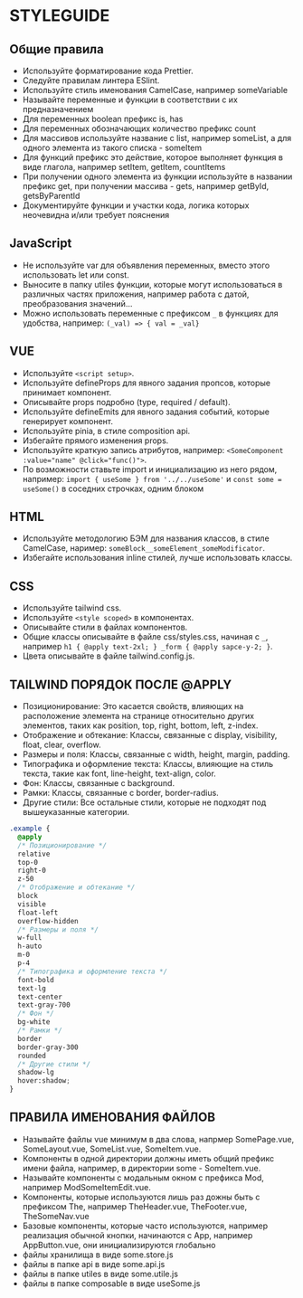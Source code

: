 # STYLEGUIDE

## Общие правила

- Используйте форматирование кода Prettier.
- Следуйте правилам линтера ESlint.
- Используйте стиль именования CamelCase, например someVariable
- Называйте переменные и функции в соответствии с их предназначением
- Для переменных boolean префикс is, has
- Для переменных обозначающих количество префикс count
- Для массивов используйте название с list, например someList, а для одного элемента из такого списка - someItem
- Для функций префикс это действие, которое выполняет функция в виде глагола, например setItem, getItem, countItems
- При получении одного элемента из функции используйте в названии префикс get, при получении массива - gets, например getById, getsByParentId
- Документируйте функции и участки кода, логика которых неочевидна и/или требует пояснения

## JavaScript

- Не используйте var для объявления переменных, вместо этого использовать let или const.
- Выносите в папку utiles функции, которые могут использоваться в различных частях приложения, например работа с датой, преобразования значений...
- Можно использовать переменные с префиксом `_` в функциях для удобства, например: `(_val) => { val = _val}`

## VUE

- Используйте `<script setup>`.
- Используйте defineProps для явного задания пропсов, которые принимает компонент.
- Описывайте props подробно (type, required / default).
- Используйте defineEmits для явного задания событий, которые генерирует компонент.
- Используйте pinia, в стиле composition api.
- Избегайте прямого изменения props.
- Используйте краткую запись атрибутов, например: `<SomeComponent :value="name" @click="func()">`.
- По возможности ставьте import и инициализацию из него рядом, например:
  `import { useSome } from '../../useSome'` и `const some = useSome()` в соседних строчках, одним блоком

## HTML

- Используйте методологию БЭМ для названия классов, в стиле CamelCase, наример: `someBlock__someElement_someModificator`.
- Избегайте использования inline стилей, лучше использовать классы.

## CSS

- Используйте tailwind css.
- Используйте `<style scoped>` в компонентах.
- Описывайте стили в файлах компонентов.
- Общие классы описывайте в файле css/styles.css, начиная с `_`, например `h1 { @apply text-2xl; } _form { @apply sapce-y-2; }`.
- Цвета описывайте в файле tailwind.config.js.

## TAILWIND ПОРЯДОК ПОСЛЕ @APPLY

- Позиционирование: Это касается свойств, влияющих на расположение элемента на странице относительно других элементов, таких как position, top, right, bottom, left, z-index.
- Отображение и обтекание: Классы, связанные с display, visibility, float, clear, overflow.
- Размеры и поля: Классы, связанные с width, height, margin, padding.
- Типографика и оформление текста: Классы, влияющие на стиль текста, такие как font, line-height, text-align, color.
- Фон: Классы, связанные с background.
- Рамки: Классы, связанные с border, border-radius.
- Другие стили: Все остальные стили, которые не подходят под вышеуказанные категории.

```css
.example {
  @apply 
  /* Позиционирование */
  relative 
  top-0
  right-0 
  z-50
  /* Отображение и обтекание */
  block 
  visible 
  float-left 
  overflow-hidden
  /* Размеры и поля */
  w-full 
  h-auto 
  m-0 
  p-4
  /* Типографика и оформление текста */
  font-bold 
  text-lg 
  text-center 
  text-gray-700
  /* Фон */
  bg-white 
  /* Рамки */
  border 
  border-gray-300 
  rounded
  /* Другие стили */
  shadow-lg 
  hover:shadow;
}
```

## ПРАВИЛА ИМЕНОВАНИЯ ФАЙЛОВ

- Называйте файлы vue минимум в два слова, напрмер SomePage.vue, SomeLayout.vue, SomeList.vue, SomeItem.vue.
- Компоненты в одной директории должны иметь общий префикс имени файла, например, в директории some - SomeItem.vue.
- Называйте компоненты с модальным окном с префикса Mod, например ModSomeItemEdit.vue.
- Компоненты, которые используются лишь раз дожны быть с префиксом The, например TheHeader.vue, TheFooter.vue, TheSomeNav.vue
- Базовые компоненты, которые часто используются, например реализация обычной кнопки, начинаются с App, например AppButton.vue, они инициализируются глобально
- файлы хранилища в виде some.store.js
- файлы в папке api в виде some.api.js
- файлы в папке utiles в виде some.utile.js
- файлы в папке composable в виде useSome.js
